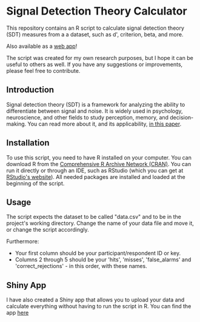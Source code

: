 # Signal Detection Theory Calculator

This repository contains an R script to calculate signal detection theory (SDT) measures from a a dataset, such as d', criterion, beta, and more.

Also available as a [web app](https://jdmart.shinyapps.io/sdt_calculator/)!

The script was created for my own research purposes, but I hope it can be useful to others as well. If you have any suggestions or improvements, please feel free to contribute.


## Introduction

Signal detection theory (SDT) is a framework for analyzing the ability to differentiate between signal and noise. It is widely used in psychology, neuroscience, and other fields to study perception, memory, and decision-making. You can read more about it, and its applicability, [in this paper](https://journals.sagepub.com/doi/10.1177/0956797614541991). 


## Installation

To use this script, you need to have R installed on your computer. You
can download R from the [Comprehensive R Archive Network
(CRAN)](https://cran.r-project.org/). You can run it directly or through
an IDE, such as RStudio (which you can get at [RStudio's
website](https://posit.co/downloads/)). All needed packages are
installed and loaded at the beginning of the script.


## Usage

The script expects the dataset to be called "data.csv" and to be in the
project's working directory. Change the name of your data file and move
it, or change the script accordingly.

Furthermore:
- Your first column should be your participant/respondent ID or key.
- Columns 2 through 5 should be your 'hits', 'misses', 'false_alarms' and 'correct_rejections' - in this order, with these names.


## Shiny App

I have also created a Shiny app that allows you to upload your 
data and calculate everything without having to run the script in R. You can find
the app [here](https://jdmart.shinyapps.io/sdt_calculator/)